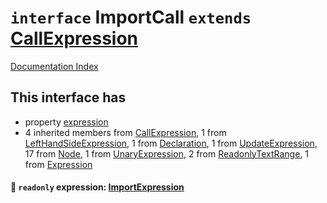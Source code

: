 # `interface` ImportCall `extends` [CallExpression](../interface.CallExpression/README.md)

[Documentation Index](../README.md)

## This interface has

- property [expression](#-readonly-expression-importexpression)
- 4 inherited members from [CallExpression](../interface.CallExpression/README.md), 1 from [LeftHandSideExpression](../interface.LeftHandSideExpression/README.md), 1 from [Declaration](../interface.Declaration/README.md), 1 from [UpdateExpression](../interface.UpdateExpression/README.md), 17 from [Node](../interface.Node/README.md), 1 from [UnaryExpression](../interface.UnaryExpression/README.md), 2 from [ReadonlyTextRange](../interface.ReadonlyTextRange/README.md), 1 from [Expression](../interface.Expression/README.md)


#### 📄 `readonly` expression: [ImportExpression](../interface.ImportExpression/README.md)



